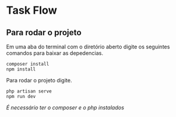 # Task Flow
## Para rodar o projeto
Em uma aba do terminal com o diretório aberto digite os seguintes comandos para baixar as depedencias.
```
composer install
npm install
```
Para rodar o projeto digite.
```
php artisan serve
npm run dev
```
*É necessário ter o composer e o php instalados*

